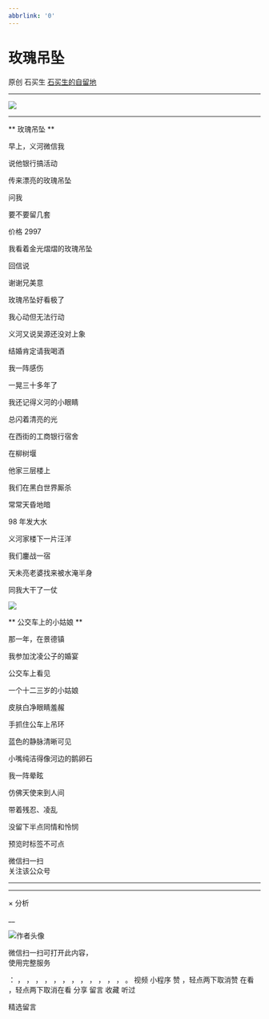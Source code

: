 ```yaml
---
abbrlink: '0'
---
```

#  玫瑰吊坠

原创  石买生  [ 石买生的自留地 ](javascript:void\(0\);)

__ _ _ _ _

![](https://mmbiz.qpic.cn/mmbiz_jpg/hVNLue76Eh86HBfVmS3X2HVXcOCxB9UXL7s81LyV26tofiaEqWicq2Zq3I2MZ9rF44gLtHiauic8Gnz1KAXerssAZQ/640?wx_fmt=jpeg)

** **

** 玫瑰吊坠  **

早上，义河微信我

说他银行搞活动

传来漂亮的玫瑰吊坠

问我

要不要留几套

价格  2997

我看着金光熠熠的玫瑰吊坠

回信说

谢谢兄美意

玫瑰吊坠好看极了

我心动但无法行动

义河又说吴源还没对上象

结婚肯定请我喝酒

我一阵感伤

一晃三十多年了

我还记得义河的小眼睛

总闪着清亮的光

在西街的工商银行宿舍

在柳树堰

他家三层楼上

我们在黑白世界厮杀

常常天昏地暗

98  年发大水

义河家楼下一片汪洋

我们鏖战一宿

天未亮老婆找来被水淹半身

同我大干了一仗

![](https://mmbiz.qpic.cn/mmbiz_jpg/hVNLue76Eh86HBfVmS3X2HVXcOCxB9UX930zjS1SynKS9hkoicYz56t8PVJYWMOZvcGG9lkVoCGTmIsiam8u342Q/640?wx_fmt=jpeg)

** 公交车上的小姑娘  **  

那一年，在景德镇

我参加沈凌公子的婚宴

公交车上看见

一个十二三岁的小姑娘

皮肤白净眼睛羞赧

手抓住公车上吊环

蓝色的静脉清晰可见

小嘴纯洁得像河边的鹅卵石

我一阵晕眩

仿佛天使来到人间

带着残忍、凌乱

没留下半点同情和怜悯

  

预览时标签不可点

微信扫一扫  
关注该公众号





****



****



×  分析

__

![作者头像](http://mmbiz.qpic.cn/mmbiz_png/hVNLue76EhibricgkQZeT964ria54dgJkqVBX9ibyvn7PmGOltlupHdVshOibeQZDSypqiaIBNKdw8cwXfXfBZkPVgVg/0?wx_fmt=png)

微信扫一扫可打开此内容，  
使用完整服务

：  ，  ，  ，  ，  ，  ，  ，  ，  ，  ，  ，  ，  。  视频  小程序  赞  ，轻点两下取消赞  在看  ，轻点两下取消在看
分享  留言  收藏  听过

精选留言

